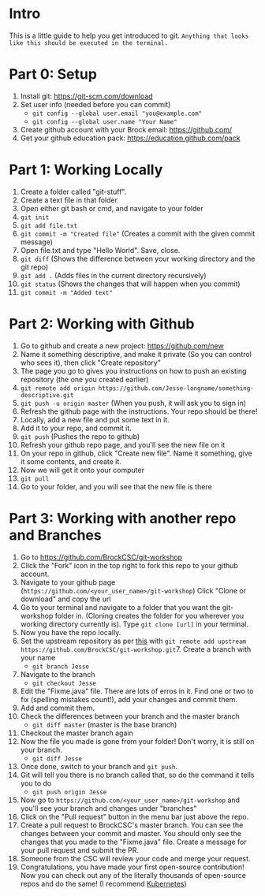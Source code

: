# Intro
This is a little guide to help you get introduced to git.
`Anything that looks like this should be executed in the terminal.`
# Part 0: Setup
1. Install git: https://git-scm.com/download
2. Set user info (needed before you can commit)
    * `git config --global user.email "you@example.com"`
    * `git config --global user.name "Your Name"`
3. Create github account with your Brock email: https://github.com/
4. Get your github education pack: https://education.github.com/pack

# Part 1: Working Locally
1. Create a folder called "git-stuff".
2. Create a text file in that folder.
2. Open either git bash or cmd, and navigate to your folder
3. `git init`
4. `git add file.txt`
5. `git commit -m "Created file"` (Creates a commit with the given commit message)
6. Open file.txt and type "Hello World". Save, close.
7. `git diff` (Shows the difference between your working directory and the git repo)
9. `git add .` (Adds files in the current directory recursively)
10. `git status` (Shows the changes that will happen when you commit)
11. `git commit -m "Added text"`

# Part 2: Working with Github
1. Go to github and create a new project: https://github.com/new
2. Name it something descriptive, and make it private (So you can control who sees it), then click "Create repository"
3. The page you go to gives you instructions on how to push an existing repository (the one you created earlier)
4. `git remote add origin https://github.com/Jesse-longname/something-descriptive.git`
5. `git push -u origin master` (When you push, it will ask you to sign in)
6. Refresh the github page with the instructions. Your repo should be there!
7. Locally, add a new file and put some text in it.
8. Add it to your repo, and commit it.
9. `git push` (Pushes the repo to github)
10. Refresh your github repo page, and you'll see the new file on it
11. On your repo in github, click "Create new file". Name it something, give it some contents, and create it.
12. Now we will get it onto your computer
13. `git pull`
14. Go to your folder, and you will see that the new file is there

# Part 3: Working with another repo and Branches
1. Go to https://github.com/BrockCSC/git-workshop
2. Click the "Fork" icon in the top right to fork this repo to your github
   account.
3. Navigate to your github page
   (`https://github.com/<your_user_name>/git-workshop`) Click "Clone or download" and copy the url
4. Go to your terminal and navigate to a folder that you want the git-workshop folder in. (Cloning creates the folder for you wherever you working directory currently is). Type `git clone [url]` in your terminal.
5. Now you have the repo locally.
6. Set the upstream repository as per
   [this](https://help.github.com/articles/configuring-a-remote-for-a-fork/) with `git remote add upstream https://github.com/BrockCSC/git-workshop.git`7. Create a branch with your name
    * `git branch Jesse`
8. Navigate to the branch
    * `git checkout Jesse`
9. Edit the "Fixme.java" file. There are lots of erros in it. Find one or two to fix
   (spelling mistakes count!), add your changes and commit them.
10. Add and commit them.
10. Check the differences between your branch and the master branch
    * `git diff master` (master is the base branch)
11. Checkout the master branch again
12. Now the file you made is gone from your folder! Don't worry, it is still on your branch.
    * `git diff Jesse`
14. Once done, switch to your branch and `git push`.
15. Git will tell you there is no branch called that, so do the command it tells you to do
    * `git push origin Jesse`
16. Now go to `https://github.com/<your_user_name>/git-workshop` and you'll see your branch and changes under "branches"
17. Click on the "Pull request" button in the menu bar just above the repo.
18. Create a pull request to BrockCSC's master branch. You can see the changes
    between your commit and master. You should only see the changes that you
    made to the "Fixme.java" file. Create a message for your pull request and
    submit the PR.
19. Someone from the CSC will review your code and merge your request.
20. Congratulations, you have made your first open-source contribution! Now you
    can check out any of the literally thousands of open-source repos and do
    the same! (I recommend
    [Kubernetes](https://github.com/kubernetes/kubernetes/issues?q=is%3Aissue+is%3Aopen+label%3A%22good+first+issue%22))
